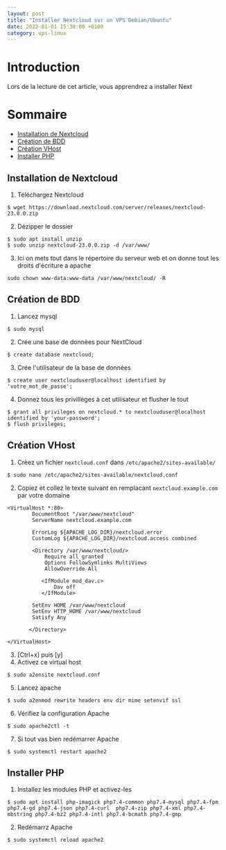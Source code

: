 ```yaml
---
layout: post
title: "Installer Nextcloud sur un VPS Debian/Ubuntu"
date: 2022-01-01 15:30:00 +0100
category: vps-linux
---
```


# Introduction
Lors de la lecture de cet article, vous apprendrez a installer Next

# Sommaire 
- [Installation de Nextcloud](#installation-et-nextcloud)
- [Création de BDD](#création-et-bdd)
- [Création VHost](#création-VHost)
- [Installer PHP](#installer-php)

## Installation de Nextcloud
1) Téléchargez  Nextcloud
```
$ wget https://download.nextcloud.com/server/releases/nextcloud-23.0.0.zip
```
2) Dézipper le dossier
```
$ sudo apt install unzip
$ sudo unzip nextcloud-23.0.0.zip -d /var/www/
```
3) Ici on mets tout dans le répertoire du serveur web et on donne tout les droits d'écriture a apache
```
sudo chown www-data:www-data /var/www/nextcloud/ -R
```

## Création de BDD
1) Lancez mysql
```
$ sudo mysql
```
2) Crée une base de donnèes pour NextCloud
```
$ create database nextcloud;
```
3) Crée l'utilisateur de la base de donnèes
```
$ create user nextclouduser@localhost identified by 'votre_mot_de_passe';
```
4) Donnez tous les privillèges à cet utilisateur et flusher le tout
```
$ grant all privileges on nextcloud.* to nextclouduser@localhost identified by 'your-password';
$ flush privileges;
```
## Création VHost
1) Crèez un fichier `nextcloud.conf` dans `/etc/apache2/sites-available/`
```
$ sudo nano /etc/apache2/sites-available/nextcloud.conf
```
2) Copiez et collez le texte suivant en remplacant `nextcloud.example.com` par votre domaine
```
<VirtualHost *:80>
        DocumentRoot "/var/www/nextcloud"
        ServerName nextcloud.example.com

        ErrorLog ${APACHE_LOG_DIR}/nextcloud.error
        CustomLog ${APACHE_LOG_DIR}/nextcloud.access combined

        <Directory /var/www/nextcloud/>
            Require all granted
            Options FollowSymlinks MultiViews
            AllowOverride All

           <IfModule mod_dav.c>
               Dav off
           </IfModule>

        SetEnv HOME /var/www/nextcloud
        SetEnv HTTP_HOME /var/www/nextcloud
        Satisfy Any

       </Directory>

</VirtualHost>
```
3) [Ctrl+x] puis [y]
4) Activez ce virtual host
```
$ sudo a2ensite nextcloud.conf
```
5) Lancez apache
```
$ sudo a2enmod rewrite headers env dir mime setenvif ssl
```
6) Vérifiez la configuration Apache
```
$ sudo apache2ctl -t
```
7) Si tout vas bien redémarrer Apache
```
$ sudo systemctl restart apache2
```

## Installer PHP

1) Installez les modules PHP et activez-les
```
$ sudo apt install php-imagick php7.4-common php7.4-mysql php7.4-fpm php7.4-gd php7.4-json php7.4-curl  php7.4-zip php7.4-xml php7.4-mbstring php7.4-bz2 php7.4-intl php7.4-bcmath php7.4-gmp
```

2) Redémarrz Apache
```
$ sudo systemctl reload apache2
```
